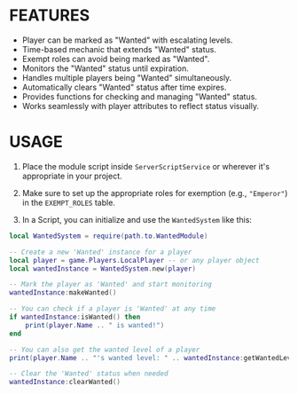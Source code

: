 # FEATURES

- Player can be marked as "Wanted" with escalating levels.
- Time-based mechanic that extends "Wanted" status.
- Exempt roles can avoid being marked as "Wanted".
- Monitors the "Wanted" status until expiration.
- Handles multiple players being "Wanted" simultaneously.
- Automatically clears "Wanted" status after time expires.
- Provides functions for checking and managing "Wanted" status.
- Works seamlessly with player attributes to reflect status visually.

# USAGE

1. Place the module script inside `ServerScriptService` or wherever it's appropriate in your project.
2. Make sure to set up the appropriate roles for exemption (e.g., `"Emperor"`) in the `EXEMPT_ROLES` table.

3. In a Script, you can initialize and use the `WantedSystem` like this:

```lua
local WantedSystem = require(path.to.WantedModule)

-- Create a new 'Wanted' instance for a player
local player = game.Players.LocalPlayer -- or any player object
local wantedInstance = WantedSystem.new(player)

-- Mark the player as 'Wanted' and start monitoring
wantedInstance:makeWanted()

-- You can check if a player is 'Wanted' at any time
if wantedInstance:isWanted() then
    print(player.Name .. " is wanted!")
end

-- You can also get the wanted level of a player
print(player.Name .. "'s wanted level: " .. wantedInstance:getWantedLevel())

-- Clear the 'Wanted' status when needed
wantedInstance:clearWanted()

